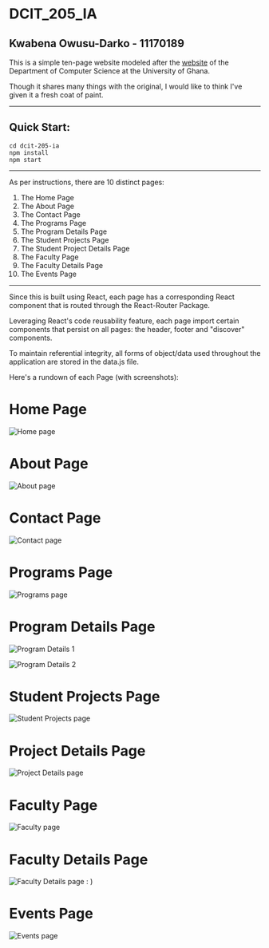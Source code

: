 # DCIT_205_IA
## Kwabena Owusu-Darko - 11170189

This is a simple ten-page website modeled after the [website](https://dcs.ug.edu.gh) of the Department of Computer Science at the University of Ghana.

Though it shares many things with the original, I would like to think I've given it a fresh coat of paint.

---
## Quick Start:
```
cd dcit-205-ia
npm install
npm start
```
---

As per instructions, there are 10 distinct pages:
1. The Home Page
2. The About Page
3. The Contact Page
4. The Programs Page
5. The Program Details Page
6. The Student Projects Page
7. The Student Project Details Page
8. The Faculty Page
9. The Faculty Details Page
10. The Events Page
---
Since this is built using React, each page has a corresponding React component that is routed through the React-Router Package.

Leveraging React's code reusability feature, each page import certain components that persist on all pages: the header, footer and "discover" components.

To maintain referential integrity, all forms of object/data used throughout the application are stored in the data.js file.

Here's a rundown of each Page (with screenshots):

# Home Page
![Home page](/assets/home.png)


# About Page
![About page](/assets/about.png)

# Contact Page
![Contact page](/assets/contact.png)

# Programs Page
![Programs page](/assets/programs.png)

# Program Details Page
![Program Details 1](/assets/program_details_1.png)

![Program Details 2](/assets/program_details_2.png)

# Student Projects Page
![Student Projects page](/assets/projects.png)

# Project Details Page
![Project Details page](/assets/project_details.png)

# Faculty Page
![Faculty page](/assets/faculty.png)

# Faculty Details Page
![Faculty Details page](/assets/faculty_details.png)
: )
# Events Page
![Events page](/assets/events.png)









